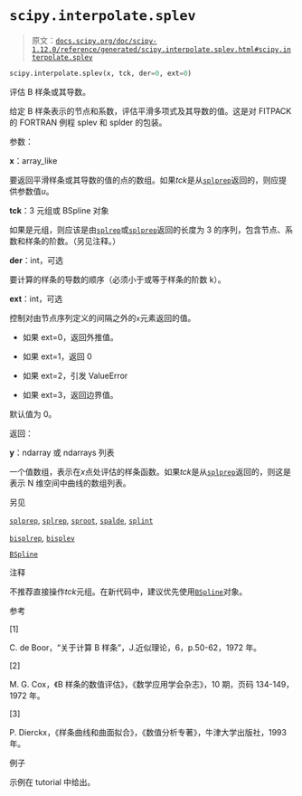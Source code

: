 # `scipy.interpolate.splev`

> 原文：[`docs.scipy.org/doc/scipy-1.12.0/reference/generated/scipy.interpolate.splev.html#scipy.interpolate.splev`](https://docs.scipy.org/doc/scipy-1.12.0/reference/generated/scipy.interpolate.splev.html#scipy.interpolate.splev)

```py
scipy.interpolate.splev(x, tck, der=0, ext=0)
```

评估 B 样条或其导数。

给定 B 样条表示的节点和系数，评估平滑多项式及其导数的值。这是对 FITPACK 的 FORTRAN 例程 splev 和 splder 的包装。

参数：

**x**：array_like

要返回平滑样条或其导数的值的点的数组。如果*tck*是从[`splprep`](https://docs.scipy.org/doc/scipy-1.12.0/reference/generated/scipy.interpolate.splprep.html#scipy.interpolate.splprep "scipy.interpolate.splprep")返回的，则应提供参数值*u*。

**tck**：3 元组或 BSpline 对象

如果是元组，则应该是由[`splrep`](https://docs.scipy.org/doc/scipy-1.12.0/reference/generated/scipy.interpolate.splrep.html#scipy.interpolate.splrep "scipy.interpolate.splrep")或[`splprep`](https://docs.scipy.org/doc/scipy-1.12.0/reference/generated/scipy.interpolate.splprep.html#scipy.interpolate.splprep "scipy.interpolate.splprep")返回的长度为 3 的序列，包含节点、系数和样条的阶数。（另见注释。）

**der**：int，可选

要计算的样条的导数的顺序（必须小于或等于样条的阶数 k）。

**ext**：int，可选

控制对由节点序列定义的间隔之外的`x`元素返回的值。

+   如果 ext=0，返回外推值。

+   如果 ext=1，返回 0

+   如果 ext=2，引发 ValueError

+   如果 ext=3，返回边界值。

默认值为 0。

返回：

**y**：ndarray 或 ndarrays 列表

一个值数组，表示在*x*点处评估的样条函数。如果*tck*是从[`splprep`](https://docs.scipy.org/doc/scipy-1.12.0/reference/generated/scipy.interpolate.splprep.html#scipy.interpolate.splprep "scipy.interpolate.splprep")返回的，则这是表示 N 维空间中曲线的数组列表。

另见

[`splprep`](https://docs.scipy.org/doc/scipy-1.12.0/reference/generated/scipy.interpolate.splprep.html#scipy.interpolate.splprep "scipy.interpolate.splprep"), [`splrep`](https://docs.scipy.org/doc/scipy-1.12.0/reference/generated/scipy.interpolate.splrep.html#scipy.interpolate.splrep "scipy.interpolate.splrep"), [`sproot`](https://docs.scipy.org/doc/scipy-1.12.0/reference/generated/scipy.interpolate.sproot.html#scipy.interpolate.sproot "scipy.interpolate.sproot"), [`spalde`](https://docs.scipy.org/doc/scipy-1.12.0/reference/generated/scipy.interpolate.spalde.html#scipy.interpolate.spalde "scipy.interpolate.spalde"), [`splint`](https://docs.scipy.org/doc/scipy-1.12.0/reference/generated/scipy.interpolate.splint.html#scipy.interpolate.splint "scipy.interpolate.splint")

[`bisplrep`](https://docs.scipy.org/doc/scipy-1.12.0/reference/generated/scipy.interpolate.bisplrep.html#scipy.interpolate.bisplrep "scipy.interpolate.bisplrep"), [`bisplev`](https://docs.scipy.org/doc/scipy-1.12.0/reference/generated/scipy.interpolate.bisplev.html#scipy.interpolate.bisplev "scipy.interpolate.bisplev")

[`BSpline`](https://docs.scipy.org/doc/scipy-1.12.0/reference/generated/scipy.interpolate.BSpline.html#scipy.interpolate.BSpline "scipy.interpolate.BSpline")

注释

不推荐直接操作*tck*元组。在新代码中，建议优先使用[`BSpline`](https://docs.scipy.org/doc/scipy-1.12.0/reference/generated/scipy.interpolate.BSpline.html#scipy.interpolate.BSpline "scipy.interpolate.BSpline")对象。

参考

[1]

C. de Boor，“关于计算 B 样条”，J.近似理论，6，p.50-62，1972 年。

[2]

M. G. Cox，《B 样条的数值评估》，《数学应用学会杂志》，10 期，页码 134-149，1972 年。

[3]

P. Dierckx，《样条曲线和曲面拟合》，《数值分析专著》，牛津大学出版社，1993 年。

例子

示例在 tutorial 中给出。

